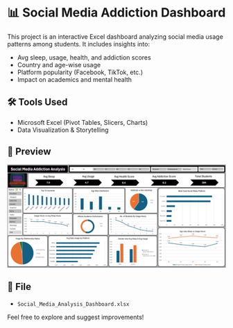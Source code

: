 # 📊 Social Media Addiction Dashboard

This project is an interactive Excel dashboard analyzing social media usage patterns among students. It includes insights into:

- Avg sleep, usage, health, and addiction scores
- Country and age-wise usage
- Platform popularity (Facebook, TikTok, etc.)
- Impact on academics and mental health

## 🛠 Tools Used
- Microsoft Excel (Pivot Tables, Slicers, Charts)
- Data Visualization & Storytelling

## 📸 Preview
![Dashboard Preview](Social_Media_Addiction_Excel_Project.png)

## 📁 File
- `Social_Media_Analysis_Dashboard.xlsx`

Feel free to explore and suggest improvements!
